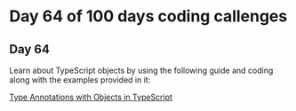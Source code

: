 # Day 64 of 100 days coding callenges

## Day 64
Learn about TypeScript objects by using the following guide and coding along with the examples provided in it:


[Type Annotations with Objects in TypeScript](TS-Object/README.md
)
